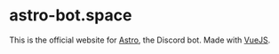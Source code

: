 # astro-bot.space
This is the official website for [Astro](https://github.com/Giuliopime/Astro), the Discord bot.
Made with [VueJS](https://vuejs.org).
